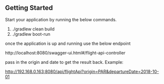 ## Getting Started

Start your application by running the below commands.
1) ./gradlew clean build
2) ./gradlew boot-run

once the application is up and running use the below endpoint

http://localhost:8080/swagger-ui.html#/flight-api-controller

pass in the origin and date to get the result back. Example:

http://192.168.0.163:8080/api/flightApi?origin=PAR&departureDate=2018-10-01